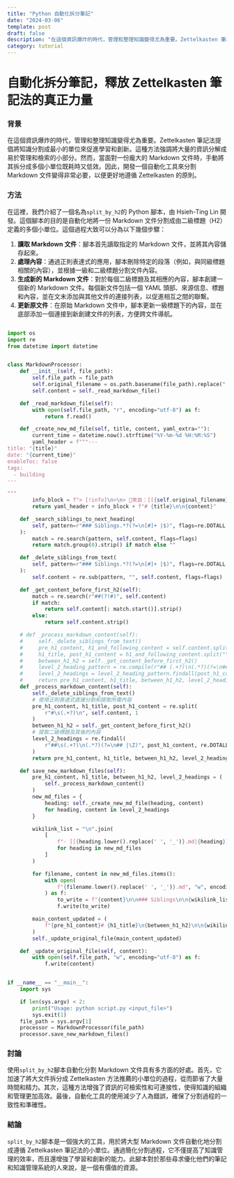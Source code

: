 ```yaml
---
title: "Python 自動化拆分筆記"
date: "2024-03-06"
template: post
draft: false
description: "在這個資訊爆炸的時代，管理和整理知識變得尤為重要。Zettelkasten 筆記法提倡將知識分割成最小的單位來促進學習和創新。這種方法強調將大量的資訊分解成易於管理和檢索的小部分。然而，當面對一份龐大的 Markdown 文件時，手動將其拆分成多個小單位既耗時又低效。因此，開發一個自動化工具來分割 Markdown 文件變得非常必要，以便更好地遵循 Zettelkasten 的原則"
category: tutorial
---
```


# 自動化拆分筆記，釋放 Zettelkasten 筆記法的真正力量

### 背景

在這個資訊爆炸的時代，管理和整理知識變得尤為重要。Zettelkasten 筆記法提倡將知識分割成最小的單位來促進學習和創新。這種方法強調將大量的資訊分解成易於管理和檢索的小部分。然而，當面對一份龐大的 Markdown 文件時，手動將其拆分成多個小單位既耗時又低效。因此，開發一個自動化工具來分割 Markdown 文件變得非常必要，以便更好地遵循 Zettelkasten 的原則。

### 方法

在這裡，我們介紹了一個名為`split_by_h2`的 Python 腳本，由 Hsieh-Ting Lin 開發。這個腳本的目的是自動化地將一份 Markdown 文件分割成由二級標題（H2）定義的多個小單位。這個過程大致可以分為以下幾個步驟：

1. **讀取 Markdown 文件**：腳本首先讀取指定的 Markdown 文件，並將其內容儲存起來。
2. **處理內容**：通過正則表達式的應用，腳本刪除特定的段落（例如，與同級標題相關的內容），並根據一級和二級標題分割文件內容。
3. **生成新的 Markdown 文件**：對於每個二級標題及其相應的內容，腳本創建一個新的 Markdown 文件。每個新文件包括一個 YAML 頭部、來源信息、標題和內容，並在文末添加與其他文件的連接列表，以促進相互之間的聯繫。
4. **更新原文件**：在原始 Markdown 文件中，腳本更新一級標題下的內容，並在底部添加一個連接到新創建文件的列表，方便跨文件導航。

```python

import os
import re
from datetime import datetime


class MarkdownProcessor:
    def __init__(self, file_path):
        self.file_path = file_path
        self.original_filename = os.path.basename(file_path).replace(".md", "")
        self.content = self._read_markdown_file()

    def _read_markdown_file(self):
        with open(self.file_path, "r", encoding="utf-8") as f:
            return f.read()

    def _create_new_md_file(self, title, content, yaml_extra=""):
        current_time = datetime.now().strftime("%Y-%m-%d %H:%M:%S")
        yaml_header = f"""---
title: "{title}"
date: "{current_time}"
enableToc: false
tags:
  - building
---

"""
        info_block = f"> [!info]\n>\n> 🌱來自：[[{self.original_filename}]]\n\n"
        return yaml_header + info_block + f"# {title}\n\n{content}"

    def _search_siblings_to_next_heading(
        self, pattern=r"### Siblings.*?(?=\n[#]+ |$)", flags=re.DOTALL
    ):
        match = re.search(pattern, self.content, flags=flags)
        return match.group(0).strip() if match else ""

    def _delete_siblings_from_text(
        self, pattern=r"### Siblings.*?(?=\n[#]+ |$)", flags=re.DOTALL
    ):
        self.content = re.sub(pattern, "", self.content, flags=flags)

    def _get_content_before_first_h2(self):
        match = re.search(r"##(?!#)", self.content)
        if match:
            return self.content[: match.start()].strip()
        else:
            return self.content.strip()

    # def _process_markdown_content(self):
    #     self._delete_siblings_from_text()
    #     pre_h1_content, h1_and_following_content = self.content.split("# ", 1)
    #     h1_title, post_h1_content = h1_and_following_content.split("\n", 1)
    #     between_h1_h2 = self._get_content_before_first_h2()
    #     level_2_heading_pattern = re.compile(r"## (.+?)\n(.*?)(?=\n## |\Z)", re.DOTALL)
    #     level_2_headings = level_2_heading_pattern.findall(post_h1_content)
    #     return pre_h1_content, h1_title, between_h1_h2, level_2_headings
    def _process_markdown_content(self):
        self._delete_siblings_from_text()
        # 使用正則表達式直接分割和提取所需內容
        pre_h1_content, h1_title, post_h1_content = re.split(
            r"#\s(.+?)\n", self.content, 1
        )
        between_h1_h2 = self._get_content_before_first_h2()
        # 提取二級標題及其後的內容
        level_2_headings = re.findall(
            r"##\s(.+?)\n(.*?)(?=\n## |\Z)", post_h1_content, re.DOTALL
        )
        return pre_h1_content, h1_title, between_h1_h2, level_2_headings

    def save_new_markdown_files(self):
        pre_h1_content, h1_title, between_h1_h2, level_2_headings = (
            self._process_markdown_content()
        )
        new_md_files = {
            heading: self._create_new_md_file(heading, content)
            for heading, content in level_2_headings
        }

        wikilink_list = "\n".join(
            [
                f"- [[{heading.lower().replace(' ', '_')}.md|{heading}]]"
                for heading in new_md_files
            ]
        )

        for filename, content in new_md_files.items():
            with open(
                f"{filename.lower().replace(' ', '_')}.md", "w", encoding="utf-8"
            ) as f:
                to_write = f"{content}\n\n### Siblings\n\n{wikilink_list}\n\n"
                f.write(to_write)

        main_content_updated = (
            f"{pre_h1_content}# {h1_title}\n{between_h1_h2}\n\n{wikilink_list}\n\n"
        )
        self._update_original_file(main_content_updated)

    def _update_original_file(self, content):
        with open(self.file_path, "w", encoding="utf-8") as f:
            f.write(content)


if __name__ == "__main__":
    import sys

    if len(sys.argv) < 2:
        print("Usage: python script.py <input_file>")
        sys.exit(1)
    file_path = sys.argv[1]
    processor = MarkdownProcessor(file_path)
    processor.save_new_markdown_files()

```

### 討論

使用`split_by_h2`腳本自動化分割 Markdown 文件具有多方面的好處。首先，它加速了將大文件拆分成 Zettelkasten 方法推薦的小單位的過程，從而節省了大量時間和精力。其次，這種方法增強了資訊的可檢索性和可連接性，使得知識的組織和管理更加高效。最後，自動化工具的使用減少了人為錯誤，確保了分割過程的一致性和準確性。

### 結論

`split_by_h2`腳本是一個強大的工具，用於將大型 Markdown 文件自動化地分割成遵循 Zettelkasten 筆記法的小單位。通過簡化分割過程，它不僅提高了知識管理的效率，而且還增強了學習和創新的能力。此腳本對於那些尋求優化他們的筆記和知識管理系統的人來說，是一個有價值的資源。
